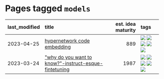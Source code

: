 # Pages tagged `models`

|last_modified|title|est. idea maturity|tags
|:---|:---|---:|:---|
|2023-04-25|[hypernetwork code embedding](../hypernetwork_embedding_for_code.md)|889|[![](https://img.shields.io/badge/tag-embeddings-3b18a)](../tags/embeddings.md) [![](https://img.shields.io/badge/tag-llm-f1c85)](../tags/llm.md) [![](https://img.shields.io/badge/tag-machinelearning-957448)](../tags/machinelearning.md) [![](https://img.shields.io/badge/tag-models-1614f8)](../tags/models.md) [![](https://img.shields.io/badge/tag-nlp-936135)](../tags/nlp.md)|
|2023-03-24|["why do you want to know?"-instruct-esque-fintetuning](../whydoyouwantoknow.md)|1987|[![](https://img.shields.io/badge/tag-aiethics-6013c8)](../tags/aiethics.md) [![](https://img.shields.io/badge/tag-alignment-e3be61)](../tags/alignment.md) [![](https://img.shields.io/badge/tag-dialogue-e9b626)](../tags/dialogue.md) [![](https://img.shields.io/badge/tag-models-1614f8)](../tags/models.md) [![](https://img.shields.io/badge/tag-wip-5d9a82)](../tags/wip.md)|